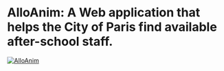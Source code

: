 # AlloAnim: A Web application that helps the City of Paris find available after-school staff.

[![AlloAnim](http://img.youtube.com/vi/AoMaZQC6JKw/0.jpg)](http://www.youtube.com/watch?v=YAoMaZQC6JKw)